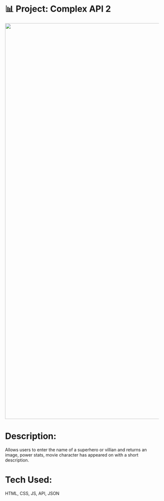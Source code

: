 # 📊 Project: Complex API 2

<img width="1297" alt="" src="">

# Description: 

Allows users to enter the name of a superhero or villian and returns an image, power stats, movie character has appeared on with a short description.



# Tech Used:

 HTML, CSS, JS, API, JSON 
